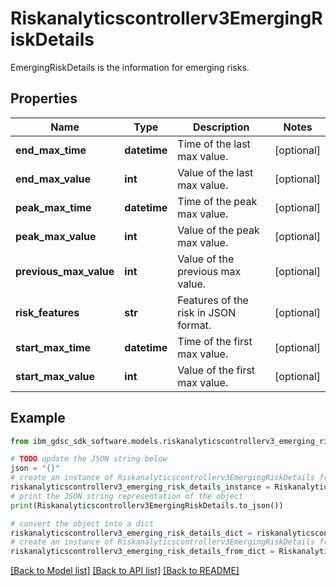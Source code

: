 # Riskanalyticscontrollerv3EmergingRiskDetails

EmergingRiskDetails is the information for emerging risks.

## Properties

Name | Type | Description | Notes
------------ | ------------- | ------------- | -------------
**end_max_time** | **datetime** | Time of the last max value. | [optional] 
**end_max_value** | **int** | Value of the last max value. | [optional] 
**peak_max_time** | **datetime** | Time of the peak max value. | [optional] 
**peak_max_value** | **int** | Value of the peak max value. | [optional] 
**previous_max_value** | **int** | Value of the previous max value. | [optional] 
**risk_features** | **str** | Features of the risk in JSON format. | [optional] 
**start_max_time** | **datetime** | Time of the first max value. | [optional] 
**start_max_value** | **int** | Value of the first max value. | [optional] 

## Example

```python
from ibm_gdsc_sdk_software.models.riskanalyticscontrollerv3_emerging_risk_details import Riskanalyticscontrollerv3EmergingRiskDetails

# TODO update the JSON string below
json = "{}"
# create an instance of Riskanalyticscontrollerv3EmergingRiskDetails from a JSON string
riskanalyticscontrollerv3_emerging_risk_details_instance = Riskanalyticscontrollerv3EmergingRiskDetails.from_json(json)
# print the JSON string representation of the object
print(Riskanalyticscontrollerv3EmergingRiskDetails.to_json())

# convert the object into a dict
riskanalyticscontrollerv3_emerging_risk_details_dict = riskanalyticscontrollerv3_emerging_risk_details_instance.to_dict()
# create an instance of Riskanalyticscontrollerv3EmergingRiskDetails from a dict
riskanalyticscontrollerv3_emerging_risk_details_from_dict = Riskanalyticscontrollerv3EmergingRiskDetails.from_dict(riskanalyticscontrollerv3_emerging_risk_details_dict)
```
[[Back to Model list]](../README.md#documentation-for-models) [[Back to API list]](../README.md#documentation-for-api-endpoints) [[Back to README]](../README.md)


